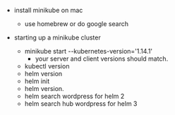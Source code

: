 * install minikube on mac
    * use homebrew or do google search

* starting up a minikube cluster
    * minikube start --kubernetes-version='1.14.1'
        * your server and client versions should match.
    * kubectl version
    * helm version
    * helm init
    * helm version.
    * helm search wordpress for helm 2
    * helm search hub wordpress for helm 3
    
